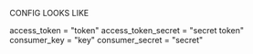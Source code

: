 CONFIG LOOKS LIKE

access_token = "token"
access_token_secret = "secret token"
consumer_key = "key"
consumer_secret = "secret"